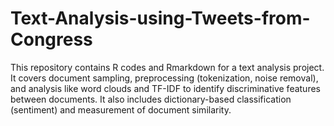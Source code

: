 # Text-Analysis-using-Tweets-from-Congress
This repository contains R codes and Rmarkdown for a text analysis project. It covers document sampling, preprocessing (tokenization, noise removal), and analysis like word clouds and TF-IDF to identify discriminative features between documents. It also includes dictionary-based classification (sentiment) and measurement of document similarity.
